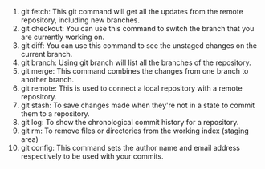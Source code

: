 1) git fetch: This git command will get all the updates from the remote repository, including new branches.
2) git checkout: You can use this command to switch the branch that you are currently working on.
3) git diff: You can use this command to see the unstaged changes on the current branch.
4) git branch: Using git branch will list all the branches of the repository.
5) git merge: This command combines the changes from one branch to another branch.
6) git remote: This is used to connect a local repository with a remote repository.
7) git stash: To save changes made when they're not in a state to commit them to a repository.
8) git log: To show the chronological commit history for a repository.
9) git rm: To remove files or directories from the working index (staging area)
10) git config: This command sets the author name and email address respectively to be used with your commits.